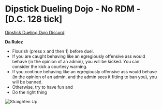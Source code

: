 # Dipstick Dueling Dojo - No RDM - [D.C. 128 tick]

[Dipstick Dueling Dojo Discord](https://discord.gg/MjZZpAhJWh)

**Da Rulez**
* Flourish (press x and then 1) before duel.
* If you are caught behaving like an egregiously offensive ass would behave (in the opinion of an admin), you will be kicked. You can consider the kick a courtesy warning.
* If you continue behaving like an egregiously offensive ass would behave (in the opinion of an admin, and the admin sees it fitting to ban you), you will be banned.
* Otherwise, try to have fun and
* Do the right thing 

![Straighten Up](/Mordhau/Saved/Images/PenBAxZ.png)
